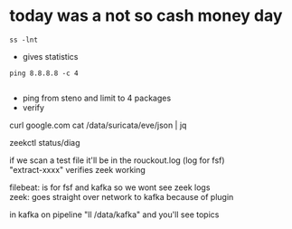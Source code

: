 # today was a not so cash money day



```
ss -lnt
```
- gives statistics

```
ping 8.8.8.8 -c 4
```
```

```
- ping from steno and limit to 4 packages
- verify 


curl google.com
cat /data/suricata/eve/json | jq


zeekctl status/diag

if we scan a test file it'll be in the rouckout.log (log for fsf)  
"extract-xxxx" verifies zeek working  


filebeat: is for fsf and kafka so we wont see zeek logs  
zeek: goes straight over network to kafka because of plugin


in kafka on pipeline "ll /data/kafka" and you'll see topics




